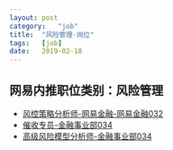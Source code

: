 ```yaml
---
layout:	post
category:	"job"
title:	"风险管理-岗位"
tags:	[job]
date:	2019-02-18
---
```

## 网易内推职位类别：风险管理
- [风控策略分析师-网易金融-网易金融032](http://mobile.bole.netease.com/bole/boleDetail?id=13198&employeeId=346f03c3cda5f04c&key=all)
- [催收专员-金融事业部034](http://mobile.bole.netease.com/bole/boleDetail?id=1844&employeeId=346f03c3cda5f04c&key=all)
- [高级风险模型分析师-金融事业部034](http://mobile.bole.netease.com/bole/boleDetail?id=2064&employeeId=346f03c3cda5f04c&key=all)
